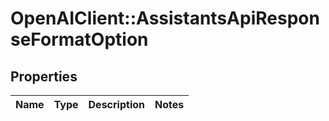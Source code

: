 # OpenAIClient::AssistantsApiResponseFormatOption

## Properties
Name | Type | Description | Notes
------------ | ------------- | ------------- | -------------

